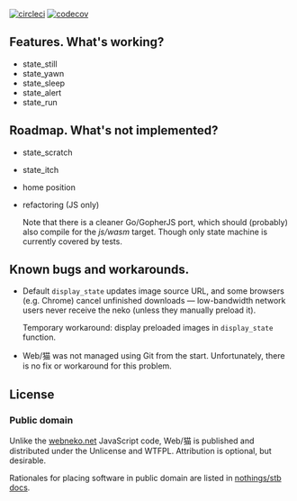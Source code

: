 
[![circleci](https://circleci.com/gh/tie/dummyneko.svg?style=shield)](https://circleci.com/gh/tie/dummyneko)
[![codecov](https://codecov.io/gh/tie/dummyneko/coverage.svg)](https://codecov.io/gh/tie/dummyneko)

## Features. What's working?
- state_still
- state_yawn
- state_sleep
- state_alert
- state_run

## Roadmap. What's not implemented?

- state_scratch
- state_itch
- home position
- refactoring (JS only)

  Note that there is a cleaner Go/GopherJS port, which should (probably) also compile for the *js/wasm* target.  Though only state machine is currently covered by tests.

## Known bugs and workarounds.

- Default `display_state` updates image source URL, and some browsers (e.g.  Chrome) cancel unfinished downloads — low-bandwidth network users never receive the neko (unless they manually preload it).

  Temporary workaround: display preloaded images in `display_state` function.

- Web/猫 was not managed using Git from the start.  Unfortunately, there is no fix or workaround for this problem.

## License

### Public domain

Unlike the [webneko.net](https://webneko.net/n200504.js) JavaScript code, Web/猫 is published and distributed under the Unlicense and WTFPL.  Attribution is optional, but desirable.

Rationales for placing software in public domain are listed in [nothings/stb docs](https://github.com/nothings/stb/blob/master/docs/why_public_domain.md).
